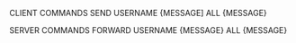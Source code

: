 CLIENT COMMANDS
SEND USERNAME {MESSAGE]
ALL {MESSAGE}




SERVER COMMANDS 
FORWARD USERNAME {MESSAGE}
ALL {MESSAGE}
